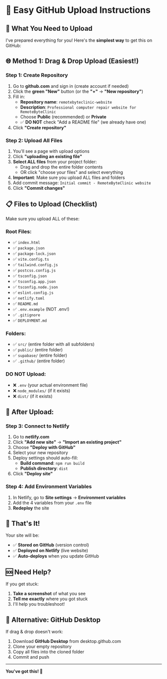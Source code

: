 # 🚀 Easy GitHub Upload Instructions

## 📁 **What You Need to Upload**

I've prepared everything for you! Here's the **simplest way** to get this on GitHub:

## 🌐 **Method 1: Drag & Drop Upload (Easiest!)**

### **Step 1: Create Repository**
1. Go to **github.com** and sign in (create account if needed)
2. Click the **green "New"** button (or the **"+"** → **"New repository"**)
3. Fill in:
   - **Repository name**: `remotebyteclinic-website`
   - **Description**: `Professional computer repair website for RemoteByteClinic`
   - Choose **Public** (recommended) or **Private**
   - ✅ **DO NOT** check "Add a README file" (we already have one)
4. Click **"Create repository"**

### **Step 2: Upload All Files**
1. You'll see a page with upload options
2. Click **"uploading an existing file"**
3. **Select ALL files** from your project folder:
   - Drag and drop the entire folder contents
   - OR click "choose your files" and select everything
4. **Important**: Make sure you upload ALL files and folders
5. Add commit message: `Initial commit - RemoteByteClinic website`
6. Click **"Commit changes"**

## 📋 **Files to Upload (Checklist)**

Make sure you upload ALL of these:

### **Root Files:**
- ✅ `index.html`
- ✅ `package.json`
- ✅ `package-lock.json`
- ✅ `vite.config.ts`
- ✅ `tailwind.config.js`
- ✅ `postcss.config.js`
- ✅ `tsconfig.json`
- ✅ `tsconfig.app.json`
- ✅ `tsconfig.node.json`
- ✅ `eslint.config.js`
- ✅ `netlify.toml`
- ✅ `README.md`
- ✅ `.env.example` (NOT .env!)
- ✅ `.gitignore`
- ✅ `DEPLOYMENT.md`

### **Folders:**
- ✅ `src/` (entire folder with all subfolders)
- ✅ `public/` (entire folder)
- ✅ `supabase/` (entire folder)
- ✅ `.github/` (entire folder)

### **DO NOT Upload:**
- ❌ `.env` (your actual environment file)
- ❌ `node_modules/` (if it exists)
- ❌ `dist/` (if it exists)

## 🔗 **After Upload:**

### **Step 3: Connect to Netlify**
1. Go to **netlify.com**
2. Click **"Add new site"** → **"Import an existing project"**
3. Choose **"Deploy with GitHub"**
4. Select your new repository
5. Deploy settings should auto-fill:
   - **Build command**: `npm run build`
   - **Publish directory**: `dist`
6. Click **"Deploy site"**

### **Step 4: Add Environment Variables**
1. In Netlify, go to **Site settings** → **Environment variables**
2. Add the 4 variables from your `.env` file
3. **Redeploy** the site

## 🎯 **That's It!**

Your site will be:
- ✅ **Stored on GitHub** (version control)
- ✅ **Deployed on Netlify** (live website)
- ✅ **Auto-deploys** when you update GitHub

## 🆘 **Need Help?**

If you get stuck:
1. **Take a screenshot** of what you see
2. **Tell me exactly** where you got stuck
3. I'll help you troubleshoot!

## 📱 **Alternative: GitHub Desktop**

If drag & drop doesn't work:
1. Download **GitHub Desktop** from desktop.github.com
2. Clone your empty repository
3. Copy all files into the cloned folder
4. Commit and push

---

**You've got this! 🚀**